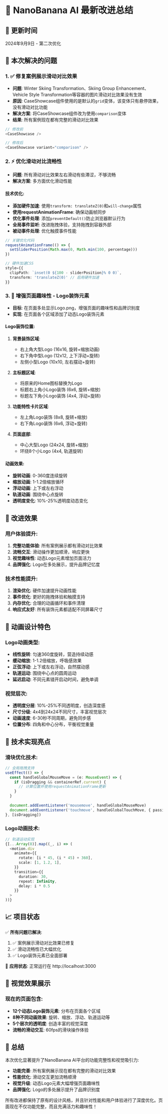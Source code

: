 # 🎯 NanoBanana AI 最新改进总结

## 📅 更新时间
2024年9月9日 - 第二次优化

## 🔧 本次解决的问题

### 1. ✅ 修复案例展示滑动对比效果
- **问题**: Winter Skiing Transformation、Skiing Group Enhancement、Vehicle Style Transformation等容器的图片滑动对比效果没有生效
- **原因**: CaseShowcase组件使用的是默认的`grid`变体，该变体只有悬停效果，没有滑动对比功能
- **解决方案**: 将CaseShowcase组件改为使用`comparison`变体
- **结果**: 所有案例现在都有完整的滑动对比效果

```typescript
// 修改前
<CaseShowcase />

// 修改后  
<CaseShowcase variant="comparison" />
```

### 2. ⚡ 优化滑动对比流畅性
- **问题**: 所有滑动对比效果左右滑动有些滞涩，不够流畅
- **解决方案**: 多方面优化滑动性能
  
#### 技术优化:
- **添加硬件加速**: 使用`transform: translateZ(0)`和`will-change`属性
- **使用requestAnimationFrame**: 确保动画帧同步
- **优化事件处理**: 添加`preventDefault()`防止浏览器默认行为
- **全局事件监听**: 改进拖拽体验，支持拖拽到容器外部
- **被动事件处理**: 优化触摸事件性能

```typescript
// 关键优化代码
requestAnimationFrame(() => {
  setSliderPosition(Math.max(0, Math.min(100, percentage)))
})

// 硬件加速CSS
style={{ 
  clipPath: `inset(0 ${100 - sliderPosition}% 0 0)`,
  transform: 'translateZ(0)' // 启用硬件加速
}}
```

### 3. 🎨 增强页面趣味性 - Logo装饰元素
- **目标**: 在页面多处显示Logo.png，增强页面的趣味性和品牌识别度
- **实现**: 在页面各个区域添加了动态Logo装饰元素

#### Logo装饰位置:
1. **背景装饰区域**:
   - 右上角大型Logo (16x16, 旋转+缩放动画)
   - 右下角中型Logo (12x12, 上下浮动+旋转)
   - 左侧小型Logo (10x10, 左右摆动+旋转)

2. **主标题区域**:
   - 将原来的Home图标替换为Logo
   - 标题右上角小Logo装饰 (6x6, 旋转+缩放)
   - 标题左下角小Logo装饰 (4x4, 浮动+旋转)

3. **功能特性卡片区域**:
   - 左上角Logo装饰 (8x8, 旋转+缩放)
   - 右下角Logo装饰 (6x6, 浮动+旋转)

4. **页面底部**:
   - 中心大型Logo (24x24, 旋转+缩放)
   - 环绕8个小Logo (4x4, 轨道旋转)

#### 动画效果:
- **旋转动画**: 0-360度连续旋转
- **缩放动画**: 1-1.2倍缩放循环
- **浮动动画**: 上下或左右浮动
- **轨道动画**: 围绕中心点旋转
- **透明度变化**: 10%-25%透明度动态变化

## 🎯 改进效果

### 用户体验提升:
1. **完整功能体验**: 所有案例展示都有滑动对比效果
2. **流畅交互**: 滑动操作更加顺滑，响应更快
3. **视觉趣味性**: 动态Logo元素增加页面活力
4. **品牌强化**: Logo在多处展示，提升品牌记忆度

### 技术性能提升:
1. **渲染优化**: 硬件加速提升动画性能
2. **事件优化**: 更好的拖拽体验和触摸支持
3. **内存优化**: 合理的动画循环和事件清理
4. **响应式友好**: 所有装饰元素都适配不同屏幕尺寸

## 📱 动画设计特色

### Logo动画类型:
- **线性旋转**: 匀速360度旋转，营造持续动感
- **缓动缩放**: 1-1.2倍缩放，呼吸感效果
- **正弦浮动**: 上下或左右浮动，自然摆动感
- **轨道运动**: 围绕中心点的圆周运动
- **延迟启动**: 不同元素错开启动时间，避免单调

### 视觉层次:
- **透明度分层**: 10%-25%不同透明度，创造深度感
- **尺寸分级**: 4x4到24x24不同尺寸，丰富视觉层次
- **动画速度**: 6-30秒不同周期，避免同步感
- **位置分布**: 四角和中心分布，平衡视觉重量

## 🔧 技术实现亮点

### 滑块优化技术:
```typescript
// 全局拖拽支持
useEffect(() => {
  const handleGlobalMouseMove = (e: MouseEvent) => {
    if (isDragging && containerRef.current) {
      // 计算位置并使用requestAnimationFrame更新
    }
  }
  
  document.addEventListener('mousemove', handleGlobalMouseMove)
  document.addEventListener('touchmove', handleGlobalTouchMove, { passive: false })
}, [isDragging])
```

### Logo动画技术:
```typescript
// 轨道运动实现
{[...Array(8)].map((_, i) => (
  <motion.div
    animate={{
      rotate: [i * 45, (i * 45) + 360],
      scale: [1, 1.2, 1],
    }}
    transition={{
      duration: 30,
      repeat: Infinity,
      delay: i * 0.5
    }}
  >
))}
```

## 📈 项目状态

✅ **所有问题已解决**:
1. ✅ 案例展示滑动对比效果已修复
2. ✅ 滑动流畅性已大幅优化
3. ✅ Logo装饰元素已全面部署

🚀 **应用状态**: 正常运行在 http://localhost:3000

## 🎨 视觉效果展示

### 现在的页面包含:
- **12个动态Logo装饰元素**: 分布在页面各个区域
- **8种不同动画效果**: 旋转、缩放、浮动、轨道运动等
- **5个层次的透明度**: 创造丰富的视觉深度
- **流畅的滑动交互**: 60fps的滑块操作体验

## 🎉 总结

本次优化显著提升了NanoBanana AI平台的功能完整性和视觉吸引力:

- **功能完善**: 所有案例展示现在都有完整的滑动对比效果
- **性能优化**: 滑动交互更加流畅顺滑
- **视觉升级**: 动态Logo元素大幅增强页面趣味性
- **品牌强化**: Logo的多处展示提升了品牌识别度

所有改进都保持了原有的设计风格，并且针对性能和用户体验进行了深度优化。页面现在不仅功能完整，而且充满活力和趣味性！ 